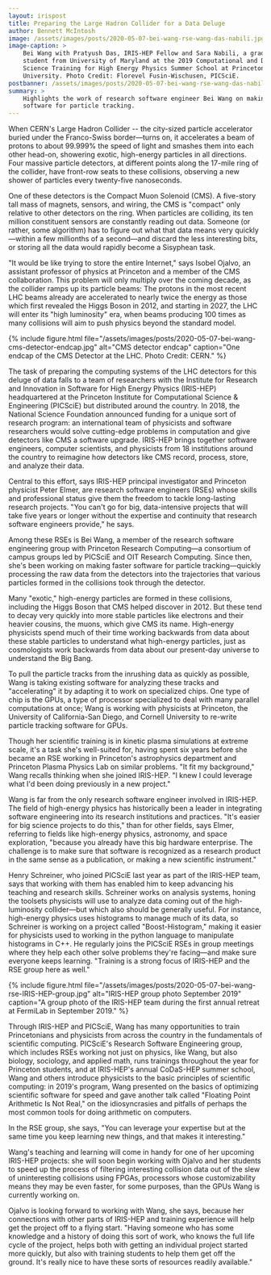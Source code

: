 ```yaml
---
layout: irispost
title: Preparing the Large Hadron Collider for a Data Deluge
author: Bennett McIntosh
image: /assets/images/posts/2020-05-07-bei-wang-rse-wang-das-nabili.jpg
image-caption: >
    Bei Wang with Pratyush Das, IRIS-HEP Fellow and Sara Nabili, a graduate
    student from University of Maryland at the 2019 Computational and Data
    Science Training for High Energy Physics Summer School at Princeton
    University. Photo Credit: Florevel Fusin-Wischusen, PICSciE.
postbanner: /assets/images/posts/2020-05-07-bei-wang-rse-wang-das-nabili-banner.jpg
summary: >
    Highlights the work of research software engineer Bei Wang on making faster
    software for particle tracking.
---
```

When CERN's Large Hadron Collider -- the city-sized particle accelerator buried under the Franco-Swiss border—turns on, it accelerates a beam of protons to about 99.999% the speed of light and smashes them into each other head-on, showering exotic, high-energy particles in all directions. Four massive particle detectors, at different points along the 17-mile ring of the collider, have front-row seats to these collisions, observing a new shower of particles every twenty-five nanoseconds.

One of these detectors is the Compact Muon Solenoid (CMS). A five-story tall mass of magnets, sensors, and wiring, the CMS is "compact" only relative to other detectors on the ring. When particles are colliding, its ten million constituent sensors are constantly reading out data. Someone (or rather, some algorithm) has to figure out what that data means very quickly—within a few millionths of a second—and discard the less interesting bits, or storing all the data would rapidly become a Sisyphean task.

"It would be like trying to store the entire Internet," says Isobel Ojalvo, an assistant professor of physics at Princeton and a member of the CMS collaboration. This problem will only multiply over the coming decade, as the collider ramps up its particle beams: The protons in the most recent LHC beams already are accelerated to nearly twice the energy as those which first revealed the Higgs Boson in 2012, and starting in 2027, the LHC will enter its "high luminosity" era, when beams producing 100 times as many collisions will aim to push physics beyond the standard model.

{% include figure.html
    file="/assets/images/posts/2020-05-07-bei-wang-cms-detector-endcap.jpg"
    alt="CMS detector endcap"
    caption="One endcap of the CMS Detector at the LHC. Photo Credit: CERN."
%}

The task of preparing the computing systems of the LHC detectors for this deluge of data falls to a team of researchers with the Institute for Research and Innovation in Software for High Energy Physics (IRIS-HEP) headquartered at the Princeton Institute for Computational Science & Engineering (PICSciE) but distributed around the country. In 2018, the National Science Foundation announced funding for a unique sort of research program: an international team of physicists and software researchers would solve cutting-edge problems in computation and give detectors like CMS a software upgrade. IRIS-HEP brings together software engineers, computer scientists, and physicists from 18 institutions around the country to reimagine how detectors like CMS record, process, store, and analyze their data.

Central to this effort, says IRIS-HEP principal investigator and Princeton physicist Peter Elmer, are research software engineers (RSEs) whose skills and professional status give them the freedom to tackle long-lasting research projects. "You can't go for big, data-intensive projects that will take five years or longer without the expertise and continuity that research software engineers provide," he says.

Among these RSEs is Bei Wang, a member of the research software engineering group with Princeton Research Computing—a consortium of campus groups led by PICSciE and OIT Research Computing. Since then, she's been working on making faster software for particle tracking—quickly processing the raw data from the detectors  into the trajectories that various particles formed in the collisions took through the detector.

Many "exotic," high-energy particles are formed in these collisions, including the Higgs Boson that CMS helped discover in 2012. But these tend to decay very quickly into more stable particles like electrons and their heavier cousins, the muons, which give CMS its name. High-energy physicists spend much of their time working backwards from data about these stable particles to understand what high-energy particles, just as cosmologists work backwards from data about our present-day universe to understand the Big Bang.

To pull the particle tracks from the inrushing data as quickly as possible, Wang is taking existing software for analyzing these tracks and "accelerating" it by adapting it to work on specialized chips. One type of chip is the GPUs, a type of processor specialized to deal with many parallel computations at once; Wang is working with physicists at Princeton, the University of California-San Diego, and Cornell University to re-write particle tracking software for GPUs.

Though her scientific training is in kinetic plasma simulations at extreme scale, it's a task she's well-suited for, having spent six years before she became an RSE working in Princeton's astrophysics department and Princeton Plasma Physics Lab on similar problems. "It fit my background," Wang recalls thinking when she joined IRIS-HEP. "I knew I could leverage what I'd been doing previously in a new project."

Wang is far from the only research software engineer involved in IRIS-HEP. The field of high-energy physics has historically been a leader in integrating software engineering into its research institutions and practices. "It's easier for big science projects to do this," than for other fields, says Elmer, referring to fields like high-energy physics, astronomy, and space exploration, "because you already have this big hardware enterprise. The challenge is to make sure that software is recognized as a research product in the same sense as a publication, or making a new scientific instrument."

Henry Schreiner, who joined PICSciE last year as part of the IRIS-HEP team, says that working with them has enabled him to keep advancing his teaching and research skills. Schreiner works on analysis systems, honing the toolsets physicists will use to analyze data coming out of the high-luminosity collider—but which also should be generally useful. For instance, high-energy physics uses histograms to manage much of its data, so Schreiner is working on a project called "Boost-Histogram," making it easier for physicists used to working in the python language to manipulate histograms in C++. He regularly joins the PICSciE RSEs in group meetings where they help each other solve problems they're facing—and make sure everyone keeps learning. "Training is a strong focus of IRIS-HEP and the RSE group here as well."

{% include figure.html
    file="/assets/images/posts/2020-05-07-bei-wang-rse-IRIS-HEP-group.jpg"
    alt="IRIS-HEP group photo September 2019"
    caption="A group photo of the IRIS-HEP team during the first annual retreat at FermiLab in September 2019."
%}

Through IRIS-HEP and PICSciE, Wang has many opportunities to train Princetonians and physicists from across the country in the fundamentals of scientific computing. PICSciE's Research Software Engineering group, which includes RSEs working not just on physics, like Wang, but also biology, sociology, and applied math, runs trainings throughout the year for Princeton students, and at IRIS-HEP's annual CoDaS-HEP summer school, Wang and others introduce physicists to the basic principles of scientific computing: in 2019's program, Wang presented on the basics of optimizing scientific software for speed and gave another talk called "Floating Point Arithmetic Is Not Real," on the idiosyncrasies and pitfalls of perhaps the most common tools for doing arithmetic on computers.

In the RSE group, she says, "You can leverage your expertise but at the same time you keep learning new things, and that makes it interesting."

Wang's teaching and learning will come in handy for one of her upcoming IRIS-HEP projects: she will soon begin working with Ojalvo and her students to speed up the process of filtering interesting collision data out of the slew of uninteresting collisions using FPGAs, processors whose customizability means they may be even faster, for some purposes, than the GPUs Wang is currently working on.

Ojalvo is looking forward to working with Wang, she says, because her connections with other parts of IRIS-HEP and training experience will help get the project off to a flying start. "Having someone who has some knowledge and a history of doing this sort of work, who knows the full life cycle of the project, helps both with getting an individual project started more quickly, but also with training students to help them get off the ground. It's really nice to have these sorts of resources readily available."
